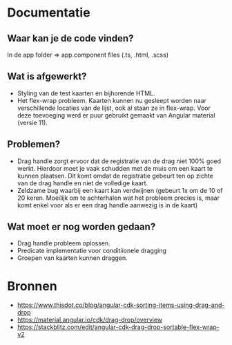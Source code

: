 # Documentatie

## Waar kan je de code vinden?
In de app folder => app.component files (.ts, .html, .scss)

## Wat is afgewerkt?
- Styling van de test kaarten en bijhorende HTML.
- Het flex-wrap probleem. Kaarten kunnen nu gesleept worden naar verschillende locaties van de lijst, ook al staan ze in flex-wrap. Voor deze toevoeging werd er puur gebruikt gemaakt van Angular material (versie 11).

## Problemen?
- Drag handle zorgt ervoor dat de registratie van de drag niet 100% goed werkt. Hierdoor moet je vaak schudden met de muis om een kaart te kunnen plaatsen. Dit komt omdat de registratie gebeurt ten op zichte van de drag handle en niet de volledige kaart.
- Zeldzame bug waarbij een kaart kan verdwijnen (gebeurt 1x om de 10 of 20 keren. Moeilijk om te achterhalen wat het probleem precies is, maar komt enkel voor als er een drag handle aanwezig is in de kaart)

## Wat moet er nog worden gedaan?
- Drag handle probleem oplossen.
- Predicate implementatie voor conditiionele dragging
- Groepen van kaarten kunnen draggen.

# Bronnen
- https://www.thisdot.co/blog/angular-cdk-sorting-items-using-drag-and-drop
- https://material.angular.io/cdk/drag-drop/overview
- https://stackblitz.com/edit/angular-cdk-drag-drop-sortable-flex-wrap-v2
